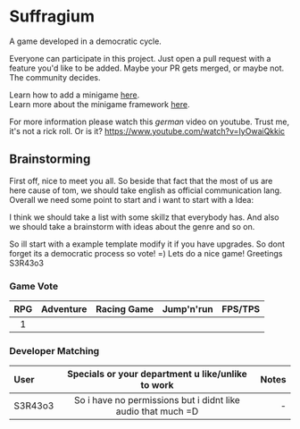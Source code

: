 # Suffragium
A game developed in a democratic cycle.

Everyone can participate in this project. Just open a pull request
with a feature you'd like to be added.
Maybe your PR gets merged, or maybe not. The community decides.

Learn how to add a minigame [here](game/games/testgame/README.md).  
Learn more about the minigame framework [here](game/menu/README.md).  

For more information please watch this *german* video on youtube.
Trust me, it's not a rick roll. Or is it?
https://www.youtube.com/watch?v=IyOwaiQkkic


## Brainstorming ##

First off, nice to meet you all. So beside that fact that the most of us are here cause of tom, we should take english as official communication lang.
Overall we need some point to start and i want to start with a Idea:

I think we should take a list with some skillz that everybody has.
And also we should take a brainstorm with ideas about the genre and so on. 

So ill start with a example template modify it if you have upgrades. So dont forget its a democratic process so vote! =) 
Lets do a nice game! 
Greetings S3R43o3


### Game Vote ###

|RPG| Adventure | Racing Game | Jump'n'run | FPS/TPS |
|:---:|:----:|:---:|:----:|:-----:|
|  1  |      |     |      |       |


### Developer Matching ###

|User|Specials or your department u like/unlike to work|Notes|
|:----|:---------------------------------------:|-------:|
|S3R43o3| So i have no permissions but i didnt like audio that much =D| - |
